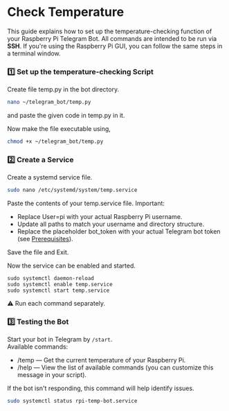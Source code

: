 # Check Temperature
  This guide explains how to set up the temperature-checking function of your Raspberry Pi Telegram Bot. All commands are intended to be run via **SSH**. If you're using the Raspberry Pi GUI, you can follow the same steps in a terminal window.

### 1️⃣ Set up the temperature-checking Script
Create file temp.py in the bot directory.  

```bash
nano ~/telegram_bot/temp.py
```
  
and paste the given code in temp.py in it.  
  
  
Now make the file executable using,  
  ```bash
chmod +x ~/telegram_bot/temp.py  
  ```

### 2️⃣ Create a Service  
Create a systemd service file.  
  ```bash
sudo nano /etc/systemd/system/temp.service
 ``` 
Paste the contents of your temp.service file. Important:  
- Replace User=pi with your actual Raspberry Pi username.  
- Update all paths to match your username and directory structure.  
- Replace the placeholder bot_token with your actual Telegram bot token (see [Prerequisites](https://github.com/nexesninja/raspberrypi-telegram-bot/blob/main/docs/prerequisites.md)).  
  
Save the file and Exit.  

Now the service can be enabled and started.  
  
    sudo systemctl daemon-reload
    sudo systemctl enable temp.service
    sudo systemctl start temp.service 
      
⚠️ Run each command separately. 

### 3️⃣ Testing the Bot
Start your bot in Telegram by `/start`.    
Available commands:
- /temp — Get the current temperature of your Raspberry Pi.
- /help — View the list of available commands (you can customize this message in your script).

If the bot isn't responding, this command will help identify issues.   
```bash
sudo systemctl status rpi-temp-bot.service
```

